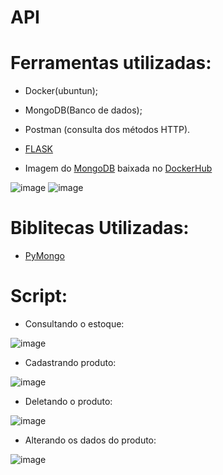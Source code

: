 # API

# Ferramentas utilizadas:

- Docker(ubuntun);
- MongoDB(Banco de dados);
- Postman (consulta dos métodos HTTP).
- [FLASK](https://flask.palletsprojects.com/en/2.2.x/api/)

- Imagem do [MongoDB](https://hub.docker.com/_/mongo) baixada no [DockerHub](https://hub.docker.com/)

![image](https://user-images.githubusercontent.com/92878748/195913792-3e0024b7-ddd5-4753-b8a6-81e12a35de2a.png)
![image](https://user-images.githubusercontent.com/92878748/195913927-aafd4d93-b6eb-4a9d-a3f5-c9c9c28dbdc7.png)

# Biblitecas Utilizadas:
- [PyMongo](https://pypi.org/project/pymongo/)

# Script:

- Consultando o estoque:

![image](https://user-images.githubusercontent.com/92878748/195915369-12ea856f-2125-42f8-8aee-339f22ed7f20.png)

- Cadastrando produto:

![image](https://user-images.githubusercontent.com/92878748/195915136-1db403d8-f42a-44e8-9030-0868ca7e969a.png)

- Deletando o produto:

![image](https://user-images.githubusercontent.com/92878748/195915207-4f12bcca-7ff6-4920-a165-5098f981e7ed.png)


- Alterando os dados do produto:

![image](https://user-images.githubusercontent.com/92878748/195915275-43568a93-5a64-4d31-b3e3-de395010c2a5.png)

